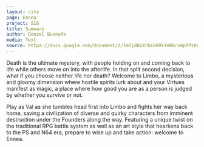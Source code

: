 ```yaml
---
layout: cite
page: Ennea
project: S16
title: Summary
author: Denzel Buenafe
media: Text
source: https://docs.google.com/document/d/1mTjd8VXrbiVHVk1mRkrv8pfPzkBGmDmaNcpvt90ikVs/edit?usp=sharing
---
```

Death is the ultimate mystery, with people holding on and coming back to life while others move on into the afterlife. In that split second decision, what if you choose neither life nor death? Welcome to Limbo, a mysterious and gloomy dimension where hostile spirits lurk about and your Virtues manifest as magic, a place where how good you are as a person is judged by whether you survive or not.

Play as Val as she tumbles head first into Limbo and fights her way back home, saving a civilization of diverse and quirky characters from imminent destruction under the Founders along the way. Featuring a unique twist on the traditional RPG battle system as well as an art style that hearkens back to the PS and N64 era, prepare to wise up and take action: welcome to Ennea.
